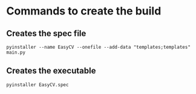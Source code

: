 # Commands to create the build

## Creates the spec file
```
pyinstaller --name EasyCV --onefile --add-data "templates;templates" main.py
```

## Creates the executable
```
pyinstaller EasyCV.spec
```